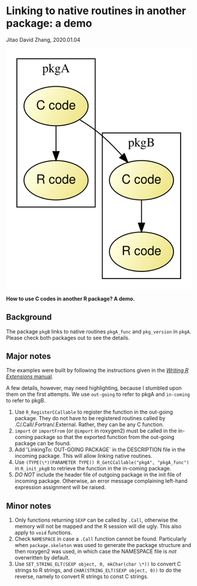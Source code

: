 Linking to native routines in another package: a demo
===
Jitao David Zhang, 2020.01.04

![Linking to native routines in another package](./dot/vis.svg)

**How to use C codes in another R package? A demo.** 

## Background

The package `pkgB` links to native routines `pkgA_func` and `pkg_version` in `pkgA`. Please check both packages out to see the details.

## Major notes

The examples were built by following the instructions given in the [*Writing R Extensions* manual](https://cran.r-project.org/doc/manuals/r-release/R-exts.html#Linking-to-native-routines-in-other-packages). 

A few details, however, may need highlighting, because I stumbled upon them on the first attempts. We use `out-going` to refer to pkgA and `in-coming` to refer to pkgB.

1. Use `R_RegisterCCallable` to register the function in the out-going package. They do not have to be registered routines called by .C/.Call/.Fortran/.External. Rather, they can be any C function. 
2. `import` or `importFrom` (or `@import` in roxygen2) must be called in the in-coming package so that the exported function from the out-going package can be found.
3. Add 'LinkingTo: OUT-GOING PACKAGE` in the DESCRIPTION file in the incoming package. This will allow linking native routines.
4. Use `(TYPE(\*)(PARAMETER TYPE)) R_GetCCallable("pkgA", "pkgA_func")` in `R_init_pkgB` to retrieve the function in the in-coming package.
5. *DO NOT* include the header file of outgoing package in the init file of incoming package. Otherwise, an error message complaining left-hand expression assignment will be raised.

## Minor notes

1. Only functions returning `SEXP` can be called by `.Call`, otherwise the memory will not be mapped and the R session will die ugly. This also apply to `void` functions.
2. Check `NAMESPACE` in case a `.Call` function cannot be found. Particularly when `package.skeleton` was used to generate the package structure and then roxygen2 was used, in which case the NAMESPACE file is *not* overwritten by default.
3. Use `SET_STRING_ELT(SEXP object, 0, mkChar(char \*))` to convert C strings to R strings, and `CHAR(STRING_ELT(SEXP object, 0))` to do the reverse, namely to convert R strings to const C strings.
